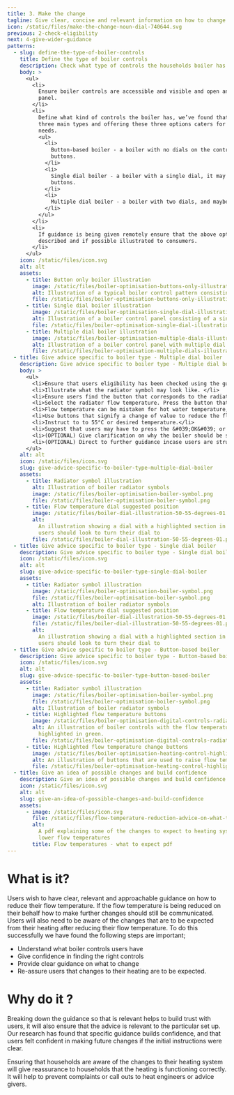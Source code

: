 ```yaml
---
title: 3. Make the change
tagline: Give clear, concise and relevant information on how to change flow temperature.
icon: /static/files/make-the-change-noun-dial-740644.svg
previous: 2-check-eligibility
next: 4-give-wider-guidance
patterns:
  - slug: define-the-type-of-boiler-controls
    title: Define the type of boiler controls
    description: Check what type of controls the households boiler has
    body: >
      <ul>
        <li>
          Ensure boiler controls are accessible and visible and open any covering
          panel.
        </li>
        <li>
          Define what kind of controls the boiler has, we’ve found that there are
          three main types and offering these three options caters for the majority of
          needs.
          <ul>
            <li>
              Button-based boiler - a boiler with no dials on the control panel, only
              buttons.
            </li>
            <li>
              Single dial boiler - a boiler with a single dial, it may also have some
              buttons.
            </li>
            <li>
              Multiple dial boiler - a boiler with two dials, and maybe some buttons.
            </li>
          </ul>
        </li>
        <li>
          If guidance is being given remotely ensure that the above options are
          described and if possible illustrated to consumers.
        </li>
      </ul>
    icon: /static/files/icon.svg
    alt: alt
    assets:
      - title: Button only boiler illustration
        image: /static/files/boiler-optimisation-buttons-only-illustration.png
        alt: Illustration of a typical boiler control pattern consisting of only buttons
        file: /static/files/boiler-optimisation-buttons-only-illustration.png
      - title: Single dial boiler illustration
        image: /static/files/boiler-optimisation-single-dial-illustration.png
        alt: Illustration of a boiler control panel consisting of a single dial control
        file: /static/files/boiler-optimisation-single-dial-illustration.png
      - title: Multiple dial boiler illustration
        image: /static/files/boiler-optimisation-multiple-dials-illustration.png
        alt: Illustration of a boiler control panel with multiple dial controls
        file: /static/files/boiler-optimisation-multiple-dials-illustration.png
  - title: Give advice specific to boiler type - Multiple dial boiler
    description: Give advice specific to boiler type - Multiple dial boiler
    body: >
      <ul>
        <li>Ensure that users eligibility has been checked using the guidelines in “4.2 checking eligibility” </li>
        <li>Illustrate what the radiator symbol may look like. </li>
        <li>Ensure users find the button that corresponds to the radiator symbol. </li>
        <li>Select the radiator flow temperature. Press the button that has the radiator symbol on or near to it. The display should then change to show the current flow temperature. </li>
        <li>Flow temperature can be mistaken for hot water temperature, hot water being the water that is supplied to the taps and showers. Ensure that the above instructions are understood.</li>
        <li>Use buttons that signify a change of value to reduce the flow temperature they could be represented as directional arrows or plus and minus symbols.</li>
        <li>Instruct to to 55°C or desired temperature.</li>
        <li>Suggest that users may have to press the &#039;OK&#039; or radiator button again to confirm the change</li>
        <li>(OPTIONAL) Give clarification on why the boiler should be set to 55 degrees.</li>
        <li>(OPTIONAL) Direct to further guidance incase users are struggling to change their flow temperature. One option is to direct users to freeboilermanuals.com and guide them to enter their boilers GC number. Every boiler has a GC number, and it&#039;s usually on the front of the boiler. It starts with &#039;GC&#039; followed by a 7 digit number.</li>
      </ul>
    alt: alt
    icon: /static/files/icon.svg
    slug: give-advice-specific-to-boiler-type-multiple-dial-boiler
    assets:
      - title: Radiator symbol illustration
        alt: Illustration of boiler radiator symbols
        image: /static/files/boiler-optimisation-boiler-symbol.png
        file: /static/files/boiler-optimisation-boiler-symbol.png
      - title: Flow temperature dial suggested position
        image: /static/files/boiler-dial-illustration-50-55-degrees-01.png
        alt:
          An illustration showing a dial with a highlighted section in green that
          users should look to turn their dial to
        file: /static/files/boiler-dial-illustration-50-55-degrees-01.png
  - title: Give advice specific to boiler type - Single dial boiler
    description: Give advice specific to boiler type - Single dial boiler
    icon: /static/files/icon.svg
    alt: alt
    slug: give-advice-specific-to-boiler-type-single-dial-boiler
    assets:
      - title: Radiator symbol illustration
        image: /static/files/boiler-optimisation-boiler-symbol.png
        file: /static/files/boiler-optimisation-boiler-symbol.png
        alt: Illustration of boiler radiator symbols
      - title: Flow temperature dial suggested position
        image: /static/files/boiler-dial-illustration-50-55-degrees-01.png
        file: /static/files/boiler-dial-illustration-50-55-degrees-01.png
        alt:
          An illustration showing a dial with a highlighted section in green that
          users should look to turn their dial to
  - title: Give advice specific to boiler type - Button-based boiler
    description: Give advice specific to boiler type - Button-based boiler
    icon: /static/files/icon.svg
    alt: alt
    slug: give-advice-specific-to-boiler-type-button-based-boiler
    assets:
      - title: Radiator symbol illustration
        image: /static/files/boiler-optimisation-boiler-symbol.png
        file: /static/files/boiler-optimisation-boiler-symbol.png
        alt: Illustration of boiler radiator symbols
      - title: Highlighted flow temperature buttons
        image: /static/files/boiler-optimisation-digital-controls-radiator-highlighted-01-01.png
        alt: An illustration of boiler controls with the flow temperature button
          highlighted in green.
        file: /static/files/boiler-optimisation-digital-controls-radiator-highlighted-01-01.png
      - title: Highlighted flow temperature change buttons
        image: /static/files/boiler-optimisation-heating-control-highlight-01-01.png
        alt: An illustration of buttons that are used to raise flow temperature
        file: /static/files/boiler-optimisation-heating-control-highlight-01-01.png
  - title: Give an idea of possible changes and build confidence
    description: Give an idea of possible changes and build confidence
    icon: /static/files/icon.svg
    alt: alt
    slug: give-an-idea-of-possible-changes-and-build-confidence
    assets:
      - image: /static/files/icon.svg
        file: /static/files/flow-temperature-reduction-advice-on-what-to-expect-.pdf
        alt:
          A pdf explaining some of the changes to expect to heating systems running
          lower flow temperatures
        title: Flow temperatures - what to expect pdf
---
```


# What is it?

Users wish to have clear, relevant and approachable guidance on how to reduce their flow temperature. If the flow temperature is being reduced on their behalf how to make further changes should still be communicated. Users will also need to be aware of the changes that are to be expected from their heating after reducing their flow temperature. To do this successfully we have found the following steps are important;

- Understand what boiler controls users have
- Give confidence in finding the right controls
- Provide clear guidance on what to change
- Re-assure users that changes to their heating are to be expected.

# Why do it ?

Breaking down the guidance so that is relevant helps to build trust with users, it will also ensure that the advice is relevant to the particular set up. Our research has found that specific guidance builds confidence, and that users felt confident in making future changes if the initial instructions were clear.

Ensuring that households are aware of the changes to their heating system will give reassurance to households that the heating is functioning correctly. It will help to prevent complaints or call outs to heat engineers or advice givers.
